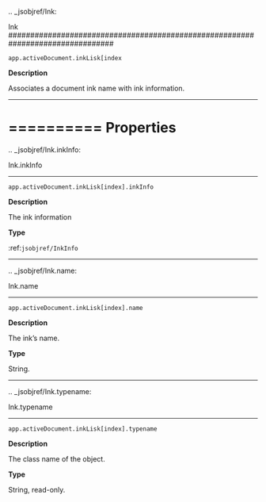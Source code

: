 .. _jsobjref/Ink:

Ink
################################################################################

``app.activeDocument.inkLisk[index``

**Description**

Associates a document ink name with ink information.

----

==========
Properties
==========

.. _jsobjref/Ink.inkInfo:

Ink.inkInfo
********************************************************************************

``app.activeDocument.inkLisk[index].inkInfo``

**Description**

The ink information

**Type**

:ref:`jsobjref/InkInfo`

----

.. _jsobjref/Ink.name:

Ink.name
********************************************************************************

``app.activeDocument.inkLisk[index].name``

**Description**

The ink’s name.

**Type**

String.

----

.. _jsobjref/Ink.typename:

Ink.typename
********************************************************************************

``app.activeDocument.inkLisk[index].typename``

**Description**

The class name of the object.

**Type**

String, read-only.
